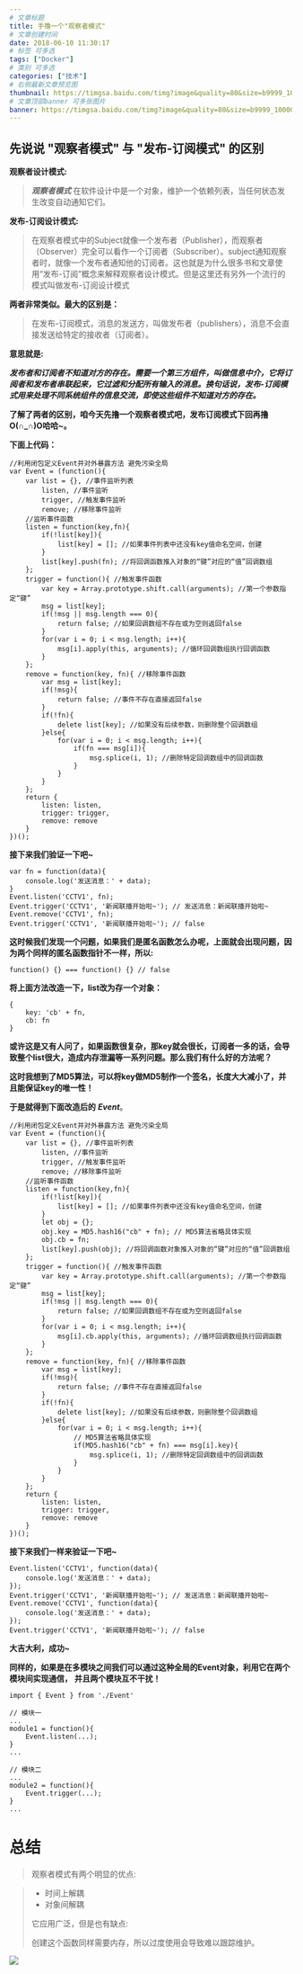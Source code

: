 ```yaml
---
# 文章标题
title: 手撸一个"观察者模式"
# 文章创建时间
date: 2018-06-10 11:30:17
# 标签 可多选
tags: ["Docker"]
# 类别 可多选
categories: ["技术"]
# 右侧最新文章预览图
thumbnail: https://timgsa.baidu.com/timg?image&quality=80&size=b9999_10000&sec=1528611716016&di=aac4558311f980a7c5b946fa64318275&imgtype=jpg&src=http%3A%2F%2Fimg0.imgtn.bdimg.com%2Fit%2Fu%3D3366939460%2C2650137872%26fm%3D214%26gp%3D0.jpg
# 文章顶部banner 可多张图片
banner: https://timgsa.baidu.com/timg?image&quality=80&size=b9999_10000&sec=1528611842648&di=30baa8a766cd76ba601b6425dd1b6a8e&imgtype=0&src=http%3A%2F%2Fp4.gexing.com%2FG1%2FM00%2FE6%2F8F%2FrBACE1P38EWyrLNuAACOXqB4SuY933.jpg
---
```

先说说 "观察者模式" 与 "发布-订阅模式" 的区别
----------------------------
**观察者设计模式:**
>***观察者模式*** 在软件设计中是一个对象，维护一个依赖列表，当任何状态发生改变自动通知它们。

**发布-订阅设计模式:**
>在观察者模式中的Subject就像一个发布者（Publisher），而观察者（Observer）完全可以看作一个订阅者（Subscriber）。subject通知观察者时，就像一个发布者通知他的订阅者。这也就是为什么很多书和文章使用“发布-订阅”概念来解释观察者设计模式。但是这里还有另外一个流行的模式叫做发布-订阅设计模式

<!--more-->

**两者非常类似。最大的区别是：**
>在发布-订阅模式，消息的发送方，叫做发布者（publishers），消息不会直接发送给特定的接收者（订阅者）。

**意思就是:**  

***发布者和订阅者不知道对方的存在。需要一个第三方组件，叫做信息中介，它将订阅者和发布者串联起来，它过滤和分配所有输入的消息。换句话说，发布-订阅模式用来处理不同系统组件的信息交流，即使这些组件不知道对方的存在。***

**了解了两者的区别，咱今天先撸一个观察者模式吧，发布订阅模式下回再撸O(∩_∩)O哈哈~。**

**下面上代码：**

```
//利用闭包定义Event并对外暴露方法 避免污染全局
var Event = (function(){
    var list = {}, //事件监听列表
        listen,	//事件监听
        trigger, //触发事件监听
        remove; //移除事件监听
    //监听事件函数
    listen = function(key,fn){ 
        if(!list[key]){
            list[key] = []; //如果事件列表中还没有key值命名空间，创建
        }
        list[key].push(fn); //将回调函数推入对象的“键”对应的“值”回调数组
    };
    trigger = function(){ //触发事件函数
        var key = Array.prototype.shift.call(arguments); //第一个参数指定“键”
        msg = list[key];
        if(!msg || msg.length === 0){
            return false; //如果回调数组不存在或为空则返回false
        }
        for(var i = 0; i < msg.length; i++){
            msg[i].apply(this, arguments); //循环回调数组执行回调函数
        }
    };
    remove = function(key, fn){ //移除事件函数
        var msg = list[key];
        if(!msg){
            return false; //事件不存在直接返回false
        }
        if(!fn){
            delete list[key]; //如果没有后续参数，则删除整个回调数组
        }else{
            for(var i = 0; i < msg.length; i++){
                if(fn === msg[i]){
                    msg.splice(i, 1); //删除特定回调数组中的回调函数
                }
            }
        }
    };
    return {
        listen: listen,
        trigger: trigger,
        remove: remove
    }
})();
```

**接下来我们验证一下吧~**

```
var fn = function(data){
    console.log('发送消息：' + data);
}
Event.listen('CCTV1', fn);
Event.trigger('CCTV1', '新闻联播开始啦~'); // 发送消息：新闻联播开始啦~
Event.remove('CCTV1', fn);
Event.trigger('CCTV1', '新闻联播开始啦~'); // false
```

**这时候我们发现一个问题，如果我们是匿名函数怎么办呢，上面就会出现问题，因为两个同样的匿名函数指针不一样，所以:**

```
function() {} === function() {} // false
```

**将上面方法改造一下，list改为存一个对象：**

```
{
    key: 'cb' + fn,
    cb: fn
}
```
**或许这是又有人问了，如果函数很复杂，那key就会很长，订阅者一多的话，会导致整个list很大，造成内存泄漏等一系列问题。那么我们有什么好的方法呢？**

**这时我想到了MD5算法，可以将key做MD5制作一个签名，长度大大减小了，并且能保证key的唯一性！**

**于是就得到下面改造后的** ***Event***。

```
//利用闭包定义Event并对外暴露方法 避免污染全局
var Event = (function(){
    var list = {}, //事件监听列表
        listen,	//事件监听
        trigger, //触发事件监听
        remove; //移除事件监听
    //监听事件函数
    listen = function(key,fn){ 
        if(!list[key]){
            list[key] = []; //如果事件列表中还没有key值命名空间，创建
        }
        let obj = {};
        obj.key = MD5.hash16("cb" + fn); // MD5算法省略具体实现
        obj.cb = fn;
        list[key].push(obj); //将回调函数对象推入对象的“键”对应的“值”回调数组
    };
    trigger = function(){ //触发事件函数
        var key = Array.prototype.shift.call(arguments); //第一个参数指定“键”
        msg = list[key];
        if(!msg || msg.length === 0){
            return false; //如果回调数组不存在或为空则返回false
        }
        for(var i = 0; i < msg.length; i++){
            msg[i].cb.apply(this, arguments); //循环回调数组执行回调函数
        }
    };
    remove = function(key, fn){ //移除事件函数
        var msg = list[key];
        if(!msg){
            return false; //事件不存在直接返回false
        }
        if(!fn){
            delete list[key]; //如果没有后续参数，则删除整个回调数组
        }else{
            for(var i = 0; i < msg.length; i++){
            	// MD5算法省略具体实现
                if(MD5.hash16("cb" + fn) === msg[i].key){
                    msg.splice(i, 1); //删除特定回调数组中的回调函数
                }
            }
        }
    };
    return {
        listen: listen,
        trigger: trigger,
        remove: remove
    }
})();
```

**接下来我们一样来验证一下吧~**

```
Event.listen('CCTV1', function(data){
    console.log('发送消息：' + data);
});
Event.trigger('CCTV1', '新闻联播开始啦~'); // 发送消息：新闻联播开始啦~
Event.remove('CCTV1', function(data){
    console.log('发送消息：' + data);
});
Event.trigger('CCTV1', '新闻联播开始啦~'); // false
```

**大吉大利，成功~**

**同样的，如果是在多模块之间我们可以通过这种全局的Event对象，利用它在两个模块间实现通信，**
**并且两个模块互不干扰！**

```
import { Event } from './Event'

// 模块一
...
module1 = function(){
    Event.listen(...);
}
...

// 模块二
...
module2 = function(){
    Event.trigger(...);
}
...
```

总结
===

>观察者模式有两个明显的优点:

> * 时间上解耦
> * 对象间解耦  
>
>它应用广泛，但是也有缺点:  
>
> 创建这个函数同样需要内存，所以过度使用会导致难以跟踪维护。

[![](https://badge.juejin.im/entry/5b1cc500e51d45069352d11a/likes.svg?style=flat-square)](https://juejin.im/post/5b1cc46ce51d450679256ed9)

